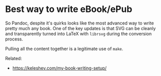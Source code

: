 # Best way to write eBook/ePub

So Pandoc, despite it's quirks looks like the most advanced way to write pretty much any book. One of the key updates is that SVG can be cleanly and transparently turned into LaTeX with `librsvg` during the conversion process.

Pulling all the content together is a legitimate use of `make`.

Related:

* <https://keleshev.com/my-book-writing-setup/>
